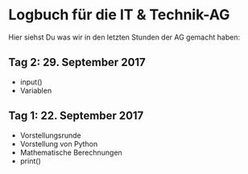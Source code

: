 # Logbuch für die IT & Technik-AG
Hier siehst Du was wir in den letzten Stunden der AG gemacht haben:

## Tag 2: 29. September 2017
- input()
- Variablen

## Tag 1: 22. September 2017
- Vorstellungsrunde
- Vorstellung von Python
- Mathematische Berechnungen
- print()
